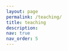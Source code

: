 ```yaml
---
layout: page
permalink: /teaching/
title: teaching
description: 
nav: true
nav_order: 5
---
```

<!-- 
For now, this page is assumed to be a static description of your courses. You can convert it to a collection similar to `_projects/` so that you can have a dedicated page for each course.

Organize your courses by years, topics, or universities, however you like! -->
